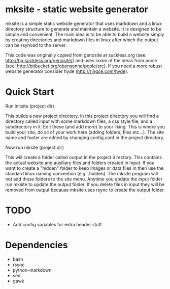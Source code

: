 mksite - static website generator
================================

mksite is a simple static website generator that uses markdown and a
linux directory structure to generate and maintain a website. It is
designed to be simple and convenient. The main idea is to be able to
build a website simply by creating directories and markdown files in
linux after which the output can be rsynced to the server. 

This code was originally copied from genosite at suckless.org (see:
http://hg.suckless.org/genosite/) and uses some of the ideas from
poole (see: http://bitbucket.org/obensonne/poole/src). If you need a
more robust website generator consider hyde (http://ringce.com/hyde).

Quick Start
===========

Run initsite (project dir)

This builds a new project directory. In this project directory you
will find a directory called input with some markdown files, a css
style file, and a subdirectory in it. Edit these (and add more) to
your liking. This is where you build your site; do all of your work
here (adding folders, files etc...). The site name and footer are
edited by changing config.conf in the project directory.

Now run mksite (project dir)

This will create a folder called output in the project directory. This
contains the actual website and auxiliary files and folders created in
input. If you want to create a "hidden" folder to keep images or data
files in then use the standard linux naming convention
(e.g. .hidden). The mksite program will not add these folders to the
site menu. Anytime you update the input folder run mksite <proj-dir>
to update the output folder. If you delete files in input they will be
removed from output because mksite uses rsync to create the output
folder.

TODO
====

* Add config variables for extra header stuff

Dependencies
============
* bash
* rsync
* python-markdown
* sed
* gawk

